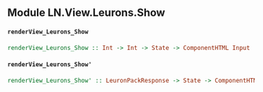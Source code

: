 ## Module LN.View.Leurons.Show

#### `renderView_Leurons_Show`

``` purescript
renderView_Leurons_Show :: Int -> Int -> State -> ComponentHTML Input
```

#### `renderView_Leurons_Show'`

``` purescript
renderView_Leurons_Show' :: LeuronPackResponse -> State -> ComponentHTML Input
```


